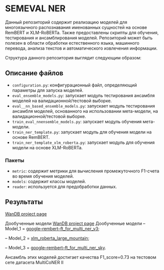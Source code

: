# SEMEVAL NER

Данный репозиторий содержит реализацию моделей для многоязычного распознавания именованных сущностей на основе RemBERT и XLM-RoBERTa. Также предоставлены скрипты для обучения, тестирования и ансамблирования моделей. Репозиторий может быть полезен в области обработки естественного языка, машинного перевода, анализа текстов и автоматического извлечения информации.

Структура данного репозитория выглядит следующим образом:

## Описание файлов

- `configuration.py`: конфигурационный файл, определяющий параметры для запуска моделей.
- `eval_ensemble_models.py`: запускает модуль тестирования ансамбля моделей на валидационной/тестовой выборке.
- `eval__nn_based_ensemble_models.py`: запускает модуль тестирования ансамбля моделей, основанного на использовании мета-модели, на валидационной/тестовой выборке.
- `train_eval_nnensemble_models.py`: запускает модуль обучения мета-модели.
- `train_ner_template.py`: запускает модуль для обучения модели на основе RemBERT.
- `train_ner_template_xlm_roberta.py`: запускает модуль для обучения модели на основе XLM-RoBERTa.

### Пакеты

- `metric`: содержит метрики для вычисления промежуточного F1-счета во время обучения моделей.
- `models`: содержит классы моделей.
- `reader`: используется для предобработки данных.

## Результаты
[WanDB project page](https://wandb.ai/mishaya/NER%20multilangual?workspace=user-mishaya "WanDB project page")

Дообученные модели
[WanDB project page](https://wandb.ai/mishaya/NER%20multilangual?workspace=user-mishaya "WanDB project page")
Дообученные модели
–	Model_1 = [google–rembert–ft_for_multi_ner_v3](https://drive.google.com/file/d/1IRrip01noCquGDDFcV14Qw-SRjUwkXHB/view?usp=share_link "google–rembert–ft_for_multi_ner_v3");

–	Model_2 = [xlm_roberta_large_mountain](https://drive.google.com/file/d/1EPObulw4HYZngsM3Bf0IfHNBruTz42Tz/view?usp=share_link);

–	Model_3 = [google–rembert–ft_for_multi_ner_sky](https://drive.google.com/file/d/18-GOgvwAjC39_HajBnalgshmy14jd-MR/view?usp=share_link).

Ансамбль этих моделей достигает качества F1_score=0.73 на тестовом сете датасета MultiCoNER II

